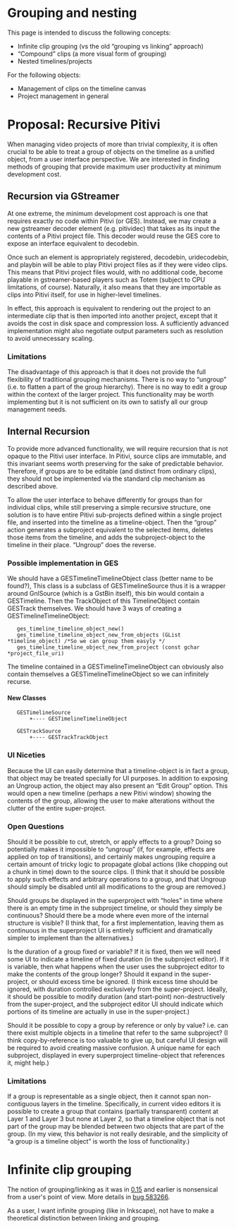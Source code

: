 # Grouping and nesting

This page is intended to discuss the following concepts:

-   Infinite clip grouping (vs the old “grouping vs linking” approach)
-   “Compound” clips (a more visual form of grouping)
-   Nested timelines/projects

For the following objects:

-   Management of clips on the timeline canvas
-   Project management in general

# Proposal: Recursive Pitivi

When managing video projects of more than trivial complexity, it is
often crucial to be able to treat a group of objects on the timeline as
a unified object, from a user interface perspective. We are interested
in finding methods of grouping that provide maximum user productivity at
minimum development cost.

## Recursion via GStreamer

At one extreme, the minimum development cost approach is one that
requires exactly no code within Pitivi (or GES). Instead, we may create
a new gstreamer decoder element (e.g. pitividec) that takes as its input
the contents of a Pitivi project file. This decoder would reuse the GES
core to expose an interface equivalent to decodebin.

Once such an element is appropriately registered, decodebin,
uridecodebin, and playbin will be able to play Pitivi project files as
if they were video clips. This means that Pitivi project files would,
with no additional code, become playable in gstreamer-based players such
as Totem (subject to CPU limitations, of course). Naturally, it also
means that they are importable as clips into Pitivi itself, for use in
higher-level timelines.

In effect, this approach is equivalent to rendering out the project to
an intermediate clip that is then imported into another project, except
that it avoids the cost in disk space and compression loss. A
sufficiently advanced implementation might also negotiate output
parameters such as resolution to avoid unnecessary scaling.

### Limitations

The disadvantage of this approach is that it does not provide the full
flexibility of traditional grouping mechanisms. There is no way to
“ungroup” (i.e. to flatten a part of the group hierarchy). There is no
way to edit a group within the context of the larger project. This
functionality may be worth implementing but it is not sufficient on its
own to satisfy all our group management needs.

## Internal Recursion

To provide more advanced functionality, we will require recursion that
is not opaque to the Pitivi user interface. In Pitivi, source clips are
immutable, and this invariant seems worth preserving for the sake of
predictable behavior. Therefore, if groups are to be editable (and
distinct from ordinary clips), they should not be implemented via the
standard clip mechanism as described above.

To allow the user interface to behave differently for groups than for
individual clips, while still preserving a simple recursive structure,
one solution is to have entire Pitivi sub-projects defined within a
single project file, and inserted into the timeline as a
timeline-object. Then the “group” action generates a subproject
equivalent to the selected items, deletes those items from the timeline,
and adds the subproject-object to the timeline in their place. “Ungroup”
does the reverse.

### Possible implementation in GES

We should have a GESTimelineTimelineObject class (better name to be
found?), This class is a subclass of GESTimelineSource thus it is a
wrapper around GnlSource (which is a GstBin itself), this bin would
contain a GESTimeline. Then the TrackObject of this TimelineObject
contain GESTrack themselves. We should have 3 ways of creating a
GESTimelineTimelineObject:

```
   ges_timeline_timeline_object_new()
   ges_timeline_timeline_object_new_from_objects (GList *timeline_object) /*So we can group them easyly */
   ges_timeline_timeline_object_new_from_project (const gchar *project_file_uri)
```

The timeline contained in a GESTimelineTimelineObject can obviously also
contain themselves a GESTimelineTimelineObject so we can infinitely
recurse.

#### New Classes

```
   GESTimelineSource
       +---- GESTimelineTimelineObject

   GESTrackSource
       +---- GESTrackTrackObject
```

### UI Niceties

Because the UI can easily determine that a timeline-object is in fact a
group, that object may be treated specially for UI purposes. In addition
to exposing an Ungroup action, the object may also present an “Edit
Group” option. This would open a new timeline (perhaps a new Pitivi
window) showing the contents of the group, allowing the user to make
alterations without the clutter of the entire super-project.

### Open Questions

Should it be possible to cut, stretch, or apply effects to a group?
Doing so potentially makes it impossible to “ungroup” (if, for example,
effects are applied on top of transitions), and certainly makes
ungrouping require a certain amount of tricky logic to propagate global
actions (like chopping out a chunk in time) down to the source clips. (I
think that it should be possible to apply such effects and arbitrary
operations to a group, and that Ungroup should simply be disabled until
all modifications to the group are removed.)

Should groups be displayed in the superproject with “holes” in time
where there is an empty time in the subproject timeline, or should they
simply be continuous? Should there be a mode where even more of the
internal structure is visible? (I think that, for a first
implementation, leaving them as continuous in the superproject UI is
entirely sufficient and dramatically simpler to implement than the
alternatives.)

Is the duration of a group fixed or variable? If it is fixed, then we
will need some UI to indicate a timeline of fixed duration (in the
subproject editor). If it is variable, then what happens when the user
uses the subproject editor to make the contents of the group longer?
Should it expand in the super-project, or should excess time be ignored.
(I think excess time should be ignored, with duration controlled
exclusively from the super-project. Ideally, it should be possible to
modify duration (and start-point) non-destructively from the
super-project, and the subproject editor UI should indicate which
portions of its timeline are actually in use in the super-project.)

Should it be possible to copy a group by reference or only by value?
i.e. can there exist multiple objects in a timeline that refer to the
same subproject? (I think copy-by-reference is too valuable to give up,
but careful UI design will be required to avoid creating massive
confusion. A unique name for each subproject, displayed in every
superproject timeline-object that references it, might help.)

### Limitations

If a group is representable as a single object, then it cannot span
non-contiguous layers in the timeline. Specifically, in current video
editors it is possible to create a group that contains (partially
transparent) content at Layer 1 and Layer 3 but none at Layer 2, so that
a timeline object that is not part of the group may be blended between
two objects that are part of the group. (In my view, this behavior is
not really desirable, and the simplicity of “a group is a timeline
object” is worth the loss of functionality.)

# Infinite clip grouping

The notion of grouping/linking as it was in [0.15](releases/0.15.md) and
earlier is nonsensical from a user's point of view. More details in [bug
583266](https://bugzilla.gnome.org/show_bug.cgi?id=583266).

As a user, I want infinite grouping (like in Inkscape), not have to make
a theoretical distinction between linking and grouping.
